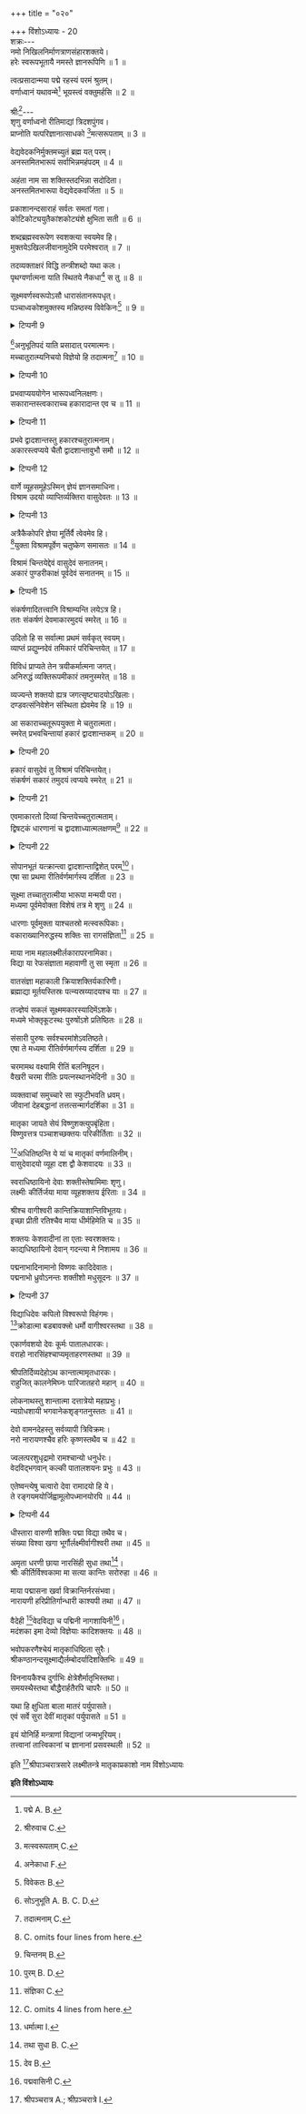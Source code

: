 +++
title = "०२०"

+++
विंशोऽध्यायः - 20  
शक्रः---  
नमो निखिलनिर्माणत्राणसंहारशक्तये।  
हरेः स्वरूपभूतायै नमस्ते ज्ञानरूपिणि ॥ 1 ॥  

त्वत्प्रसादान्मया पद्मे रहस्यं परमं श्रुतम्।  
वर्णाध्वानं यथावन्मे[^1] भूयस्त्वं वक्तुमर्हसि ॥ 2 ॥  


[^1]: पद्मे A. B. 
  
श्रीः[^2]---  
शृणु वर्णाध्वनो रीतिमाद्यां त्रिदशपुंगव।  
प्राप्नोति यत्परिज्ञानात्साधको [^3]मत्सरूपताम् ॥ 3 ॥  


[^2]: श्रीरुवाच C. 
  

[^3]: मत्स्वरूपताम् C. 
  
वेद्यवेदकनिर्मुक्तमच्युतं ब्रह्म यत् परम्।  
अनस्तमितभारूपं सर्वाभिन्नमहंपदम् ॥ 4 ॥  

अहंता नाम सा शक्तिस्तदभिन्ना सदोदिता।  
अनस्तमितभारूपा वेद्यवेदकवर्जिता ॥ 5 ॥  

प्रकाशानन्दसाराहं सर्वतः समतां गता।  
कोटिकोट्ययुतैकांशकोट्यंशे क्षुभिता सती ॥ 6 ॥  

शब्दब्रह्मस्वरूपेण स्वशक्त्या स्वयमेव हि।  
मुक्तयेऽखिलजीवानामुदेमि परमेश्वरात् ॥ 7 ॥  

तदव्यक्ताक्षरं विद्धि तन्त्रीशब्दो यथा कलः।  
पृथग्वर्णात्मना याति स्थितये नैकधा[^4] स तु ॥ 8 ॥  


[^4]: अनेकाधा F. 
  
सूक्ष्मवर्णस्वरूपोऽसौ धारासंतानरूपधृत्।  
पञ्चाध्वकोशमुक्तस्य मन्निष्ठस्य विवेकिनः[^5] ॥ 9 ॥  

<details><summary>टिप्पनी 9</summary>

भुवनाध्वपदाध्वमन्त्राध्वतत्त्वाध्वकलाध्वानः पञ्चाध्वानः। मायाप्रसूतिप्रकृतिब्रह्माण्डजीवदेहाख्याः पञ्च कोशाः।  
</details>


[^5]: विवेकतः B. 
  
[^6]अनुभूतिपदं याति प्रसादात् परमात्मनः।  
मच्चातुरात्म्यनिचयो विज्ञेयो हि तदात्मना[^7] ॥ 10 ॥  

<details><summary>टिप्पनी 10</summary>

चातुरात्म्यं वासुदेवसंकर्षणादिकम्। तदात्मना; वर्णात्मना। तच्चानन्तरमेव वक्ष्यते।  
</details>


[^6]: सोऽनुभूति A. B. C. D. 
  

[^7]: तदात्मनाम् C. 
  
प्रभवाप्यययोगेन भारूपध्वनिलक्षणः।  
सकारान्तस्त्वकाराच्च हकारादान्त एव च ॥ 11 ॥  

<details><summary>टिप्पनी 11</summary>

उत्पत्तिक्रमे ध्वनिलक्षणः। अप्ययक्रमे परारूपेण चिल्लक्षणः। अकारमारभ्य सकारपर्यन्तं गणने अष्टचत्वारिंशत् वर्णा भवन्ति। यथा---स्वराः षोडश, स्पर्शाः पञ्चविंशतिः, अन्तःस्थाश्चत्वारः, हकारं विहायोष्माणस्रय इति। एवं हकारमारभ्य दीर्घाकारपर्यन्तगणनेऽपि।  
</details>

प्रभवे द्वादशान्तस्तु हकारश्चतुरात्मनाम्।  
अकारस्त्वप्यये चैतौ द्वादशान्तावुभौ समौ ॥ 12 ॥  

<details><summary>टिप्पनी 12</summary>

चतुरात्मनां वासुदेवादीनां प्रभवे हकारो द्वादशान्तो भवति। अप्यये तु अकारस्तथा। अयं भावः---पूर्वोक्ताष्टचत्वारिंशद्वर्णानां द्वादशधा विभागे प्रतिविभागं चत्वारो वर्णाः संपद्यन्ते। एते च क्रमेण वासुदेवादिभिश्चतुर्भिरधिष्ठिता भवन्ति। द्वादशभागान्ते प्रभवे हकारः लये अकारश्च भवत इति।  
</details>

वार्णे व्यूहसमूहेऽस्मिन् ज्ञेयं ज्ञानसमाधिना।  
विश्राम उदयो व्याप्तिर्व्यक्तिरा वासुदेवतः ॥ 13 ॥  

<details><summary>टिप्पनी 13</summary>

प्रतिविभागमास्थिता वासुदेवादयः क्रमेण विश्रामोदयव्याप्तिव्यक्तिरूपा ज्ञेयाः।  
</details>

अत्रैकैकोपरि ज्ञेया मूर्तिर्वै त्वेवमेव हि।  
[^8]युक्ता विश्रामपूर्वेण चतुष्केण समासतः ॥ 14 ॥  


[^8]: C. omits four lines from here. 
  
विश्रामं चिन्तयेद्देवं वासुदेवं सनातनम्।  
अकारं पुण्डरीकाक्षं पूर्वदेवं सनातनम् ॥ 15 ॥  

<details><summary>टिप्पनी 15</summary>

तदेव विशदयति---विश्राममित्यादिना।  
</details>

संकर्षणादितत्त्वानि विश्राम्यन्ति लयेऽत्र हि।  
ततः संकर्षणं देवमाकारमुदयं स्मरेत् ॥ 16 ॥  

उदितो हि स सर्वात्मा प्रथमं सर्वकृत् स्वयम्।  
व्याप्तं प्रद्युम्नदेवं तमिकारं परिचिन्तयेत् ॥ 17 ॥  

विविधं प्राप्यते तेन त्रयीकर्मात्मना जगत्।  
अनिरुद्धं व्यक्तिरूपमीकारं तमनुस्मरेत् ॥ 18 ॥  

व्यज्यन्ते शक्तयो ह्यत्र जगत्सृष्ट्यादयोऽखिलाः।  
दण्डवत्संनिवेशेन संस्थिता ह्येवमेव हि ॥ 19 ॥  

आ सकाराच्चतूरूपयुक्ता मे चतुरात्मता।  
स्मरेत् प्रभवचिन्तायां हकारं द्वादशान्तकम् ॥ 20 ॥  

<details><summary>टिप्पनी 20</summary>

आ सकारादिति। सकारपर्यन्तमित्यर्थः।  
</details>

हकारं वासुदेवं तु विश्रामं परिचिन्तयेत्।  
संकर्षणं सकारं तमुदयं त्वप्यये स्मरेत् ॥ 21 ॥  

<details><summary>टिप्पनी 21</summary>

लयक्रमे चातुरात्म्यनिवेशमाह---हकारमिति।  
</details>

एवमाकारतो दिव्यां चिन्तयेच्चतुरात्मताम्।  
द्विषट्‌कं धारणानां च द्वादशाध्यात्मलक्षणम्[^9] ॥ 22 ॥  

<details><summary>टिप्पनी 22</summary>

आकारत इति। आकारपर्यन्तमित्यर्थः।  
</details>


[^9]: चिन्तनम् B. 
  
सोपानभूतं यत्क्रान्त्वा द्वादशान्ताद्विशेत् परम्[^10]।  
एषा सा प्रथमा रीतिर्वर्णमार्गस्य दर्शिता ॥ 23 ॥  


[^10]: पुरम् B. D. 
  
सूक्ष्मा तच्चातुरात्मीया भारूपा मन्मयी परा।  
मध्यमा पूर्वमेवोक्ता विशेषं तत्र मे शृणु ॥ 24 ॥  

धारणाः पूर्वमुक्ता याश्चतस्रो मत्स्वरूपिकाः।  
वकाराख्यानिरुद्धस्य शक्तिः सा रागसंज्ञिता[^11] ॥ 25 ॥  


[^11]: संज्ञिका C. 
  
माया नाम महालक्ष्मीर्लकारापरनामिका।  
विद्या या रेफसंज्ञाता महावाणी तु सा स्मृता ॥ 26 ॥  

वातसंज्ञा महाकाली क्रियाशक्तिर्यकारिणी।  
ब्रह्माद्या मूर्तयस्तिस्रः पत्न्यस्रय्यादयश्च याः ॥ 27 ॥  

तज्ज्ञेयं सकलं सूक्ष्ममकारस्यादिमेंऽशके।  
मध्यमे भोक्तृकूटस्थः पुरुषोंऽशे प्रतिष्ठितः ॥ 28 ॥  

संसारी पुरुषः सर्वश्चरमांशेऽवतिष्ठते।  
एषा ते मध्यमा रीतिर्वर्णमार्गस्य दर्शिता ॥ 29 ॥  

चरमामथ वक्ष्यामि रीतिं बलनिषूदन।  
वैखरी चरमा रीतिः प्रयत्नस्थानभेदिनी ॥ 30 ॥  

व्यक्तवाचां समुच्चारे सा स्फुटीभवति ध्रवम्।  
जीवानां देहबद्धानां तत्तत्सन्मार्गदर्शिका ॥ 31 ॥  

मातृका जायते सेयं विष्णुशक्त्युपबृंहिता।  
विष्णुवत्तत्र पञ्चाशच्छक्तयः परिकीर्तिताः ॥ 32 ॥  

[^12]अधितिष्ठन्ति ये यां च मातृकां वर्णमालिनीम्।  
वासुदेवादयो व्यूहा दश द्वौ केशवादयः ॥ 33 ॥  


[^12]: C. omits 4 lines from here. 
  
स्वराधिष्ठायिनो देवाः शक्तीस्तेषामिमाः शृणु।  
लक्ष्मीः कीर्तिर्जया माया व्यूहशक्तय ईरिताः ॥ 34 ॥  

श्रीश्च वागीश्वरी कान्तिक्रियाशान्तिविभूतयः।  
इच्छा प्रीती रतिश्चैव माया धीर्महिमेति च ॥ 35 ॥  

शक्तयः केशवादीनां ता एताः स्वरशक्तयः।  
काद्यधिष्ठायिनो देवान् गदन्त्या मे निशामय ॥ 36 ॥  

पद्मनाभादिनामानो विष्णवः कादिदेवातः।  
पद्मनाभो ध्रुवोऽनन्तः शक्तीशो मधुसूदनः ॥ 37 ॥  

<details><summary>टिप्पनी 37</summary>

पद्मनाभादयो विभवभेदाः पूर्वमेवैकादशाध्याये पठिता ज्ञातव्याः।  
</details>

विद्याधिदेवः कपिलो विश्वरूपो विहंगमः।  
[^13]क्रोडात्मा बडबावक्त्त्रो धर्मो वागीश्वरस्तथा ॥ 38 ॥  


[^13]: धर्मात्मा I. 
  
एकार्णवशयो देवः कूर्मः पातालधारकः।  
वराहो नारसिंहश्चाप्यमृताहरणस्तथा ॥ 39 ॥  

श्रीपतिर्दिव्यदेहोऽथ कान्तात्मामृतधारकः।  
राहुजित् कालनेमिघ्नः पारिजातहरो महान् ॥ 40 ॥  

लोकनाथस्तु शान्तात्मा दत्तात्रेयो महाप्रभुः।  
न्यग्रोधशायी भगवानेकशृङ्गतनुस्ततः ॥ 41 ॥  

देवो वामनदेहस्तु सर्वव्यापी त्रिविक्रमः।  
नरो नारायणश्चैव हरिः कृष्णस्तथैव च ॥ 42 ॥  

ज्वलत्परशुधृद्रामो रामश्चान्यो धनुर्धरः।  
वेदविद्भगवान् कल्की पातालशयनः प्रभुः ॥ 43 ॥  

एतेष्वन्त्येषु चत्वारो देवा रामादयो हि ये।  
ते रङ्गयमयोर्जिह्वामूलोपध्मानयोरपि ॥ 44 ॥  

<details><summary>टिप्पनी 44</summary>

रङ्गः अनुनासिकः। यमाः प्रातिशाख्ये प्रसिद्धा वर्णविशेषाः।  
</details>

धीस्तारा वारुणी शक्तिः पद्मा विद्या तथैव च।  
संख्या विश्वा खगा भूर्गौर्लक्ष्मीर्वागीश्वरी तथा ॥ 45 ॥  

अमृता धरणी छाया नारसिंही सुधा तथा[^14]।  
श्रीः कीर्तिर्विश्वकामा मा सत्या कान्तिः सरोरुहा ॥ 46 ॥  


[^14]: तथा सुधा B. C. 
  
माया पद्मासना खर्वा विक्रान्तिर्नरसंभवा।  
नारायणी हरिप्रीतिर्गान्धारी काश्यपी तथा ॥ 47 ॥  

वैदेही [^15]वेदविद्या च पद्मिनी नागशायिनी[^16]।  
मदंशका इमा देव्यो विज्ञेयाः कादिशक्तयः ॥ 48 ॥  


[^15]: देव B. 
  

[^16]: पद्मवासिनी C. 
  
भवोपकरणैश्चेयं मातृकाधिष्ठिता सुरैः।  
श्रीकण्ठानन्दसूक्ष्माद्यैर्लम्बोदर्यादिशक्तिभिः ॥ 49 ॥  

विननायकैश्च दुर्गाभिः क्षेत्रेशैर्मातृभिस्तथा।  
समयस्थैस्तथा बौद्धैरार्हतैरपि चापरैः ॥ 50 ॥  

यथा हि क्षुधिता बाला मातरं पर्युपासते।  
एवं सर्वे सुरा देवीं मातृकां पर्युपासते ॥ 51 ॥  

इयं योनिर्हि मन्त्राणां विद्यानां जन्मभूरियम्।  
तत्त्वानां तात्त्विकानां च ज्ञानानां प्रसवस्थली ॥ 52 ॥  

इति [^17]श्रीपाञ्चरात्रसारे लक्ष्मीतन्त्रे मातृकाप्रकाशो नाम विंशोऽध्यायः  

[^17]: श्रीपञ्चरात्र A.; श्रीप़ञ्चरात्रे I. 
  
********इति विंशोऽध्यायः********